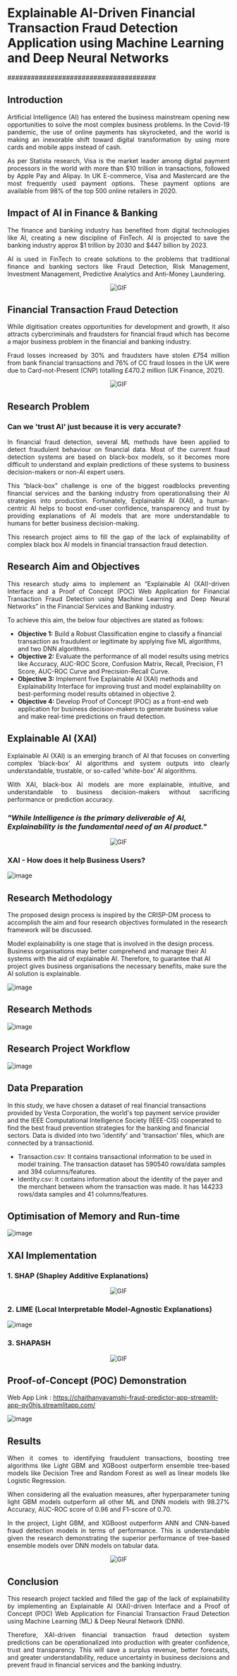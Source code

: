 # Explainable AI-Driven Financial Transaction Fraud Detection Application using Machine Learning and Deep Neural Networks
######################################
## Introduction

<p align = 'justify' > Artificial Intelligence (AI) has entered the business mainstream opening new opportunities to solve the most complex business problems. In the Covid-19 pandemic, the use of online payments has skyrocketed, and the world is making an inexorable shift toward digital transformation by using more cards and mobile apps instead of cash. </p>

<p align = 'justify' > As per Statista research, Visa is the market leader among digital payment processors in the world with more than $10 trillion in transactions, followed by Apple Pay and Alipay. In UK E-commerce, Visa and Mastercard are the most frequently used payment options. These payment options are available from 98% of the top 500 online retailers in 2020. </p>

## Impact of AI in Finance & Banking

<p align = 'justify' >The finance and banking industry has benefited from digital technologies like AI, creating a new discipline of FinTech. AI is projected to save the banking industry approx $1 trillion by 2030 and $447 billion by 2023. </p>

<p align = 'justify' >AI is used in FinTech to create solutions to the problems that traditional finance and banking sectors like Fraud Detection, Risk Management, Investment Management, Predictive Analytics and Anti-Money Laundering. </p>

<p align="center" width="100%">
<img alt="GIF" src="https://user-images.githubusercontent.com/31254745/191377492-9b827999-aba9-4dc7-8adf-fdb1b6c8fb19.png">
</p>

## Financial Transaction Fraud Detection

<p align = 'justify' >While digitisation creates opportunities for development and growth, it also attracts cybercriminals and fraudsters for financial fraud which has become a major business problem in the financial and banking industry. </p>

<p align = 'justify' >Fraud losses increased by 30% and fraudsters have stolen £754 million from bank financial transactions and 76% of CC fraud losses in the UK were due to Card-not-Present (CNP) totalling £470.2 million (UK Finance, 2021).</p>
<p align="center" width="100%">
<img alt="GIF" src="https://user-images.githubusercontent.com/31254745/191378636-97f1fe09-018e-4be3-a025-4a2330ded381.png">
</p>

## Research Problem

### Can we 'trust AI' just because it is very accurate?

<p align = 'justify' > In financial fraud detection, several ML methods have been applied to detect fraudulent behaviour on financial data. Most of the current fraud detection systems are based on black-box models, so it becomes more difficult to understand and explain predictions of these systems to business decision-makers or non-AI expert users.</p>

<p align = 'justify' > This “black-box” challenge is one of the biggest roadblocks preventing financial services and the banking industry from operationalising their AI strategies into production. Fortunately, Explainable AI (XAI), a human-centric AI helps to boost end-user confidence, transparency and trust by providing explanations of AI models that are more understandable to humans for better business decision-making.</p>

<p align = 'justify' >This research project aims to fill the gap of the lack of explainability of complex black box AI models in financial transaction fraud detection.</p> 

## Research Aim and Objectives

<p align = 'justify' >This research study aims to implement an “Explainable AI (XAI)-driven Interface and a Proof of Concept (POC) Web Application for Financial Transaction Fraud Detection using Machine Learning and Deep Neural Networks” in the Financial Services and Banking industry. </p>

To achieve this aim, the below four objectives are stated as follows:

- **Objective 1:** Build a Robust Classification engine to classify a financial transaction as fraudulent or legitimate by applying five ML algorithms, and two DNN algorithms.
- **Objective 2:** Evaluate the performance of all model results using metrics like Accuracy, AUC-ROC Score, Confusion Matrix, Recall, Precision, F1 Score, AUC-ROC Curve and Precision-Recall Curve.
- **Objective 3:** Implement five Explainable AI (XAI) methods and Explainability Interface for improving trust and model explainability on best-performing model results obtained in objective 2.
- **Objective 4:** Develop Proof of Concept (POC) as a front-end web application for business decision-makers to generate business value and make real-time predictions on fraud detection.

## Explainable AI (XAI)

<p align = 'justify' > Explainable AI (XAI) is an emerging branch of AI that focuses on converting complex 'black-box' AI algorithms and system outputs into clearly understandable, trustable, or so-called 'white-box' AI algorithms.</p>

<p align = 'justify' >With XAI, black-box AI models are more explainable, intuitive, and understandable to business decision-makers without sacrificing performance or prediction accuracy.</p>

### *"While Intelligence is the primary deliverable of AI, Explainability is the fundamental need of an AI product."*

<p align="center" width="100%">
<img alt="GIF" src="https://user-images.githubusercontent.com/31254745/191379681-85254992-1c9a-4e3d-b944-f5d6ddb24152.png">
</p>

### XAI - How does it help Business Users?

![image](https://user-images.githubusercontent.com/31254745/191379930-2ee1c7b2-10ec-430a-afa9-90185dcfa653.png)

## Research Methodology

The proposed design process is inspired by the CRISP-DM process to accomplish the aim and four research objectives formulated in the research framework will be discussed. 

Model explainability is one stage that is involved in the design process.  Business organisations may better comprehend and manage their AI systems with the aid of explainable AI. Therefore, to guarantee that AI project gives business organisations the necessary benefits, make sure the AI solution is explainable. 

![image](https://user-images.githubusercontent.com/31254745/191380128-8a619a02-4378-44b7-9f99-ece284aca6f0.png)

## Research Methods

![image](https://user-images.githubusercontent.com/31254745/191380294-b1b94541-f855-4f1a-8c7f-beffef920300.png)

## Research Project Workflow

![image](https://user-images.githubusercontent.com/31254745/191380390-6b88bcab-93e5-4cb3-af34-86e2712f2a6a.png)

## Data Preparation

In this study, we have chosen a dataset of real financial transactions provided by Vesta Corporation, the world's top payment service provider and the IEEE Computational Intelligence Society (IEEE-CIS) cooperated to find the best fraud prevention strategies for the banking and financial sectors. Data is divided into two 'identify' and 'transaction' files, which are connected by a transactionid.

- Transaction.csv: It contains transactional information to be used in model training. The transaction dataset has 590540 rows/data samples and 394 columns/features. 
- Identity.csv: It contains information about the identity of the payer and the merchant between whom the transaction was made. It has 144233 rows/data samples and 41 columns/features.

## Optimisation of Memory and Run-time

![image](https://user-images.githubusercontent.com/31254745/191380568-4aaf7d6a-8e4c-4384-adcc-80ff5e08fe17.png)

## XAI Implementation

### 1. SHAP (Shapley Additive Explanations)

<p align="center" width="100%">
<img alt="GIF" src="https://user-images.githubusercontent.com/31254745/191380674-eada5c89-a0bc-462a-8307-07cc07974653.png">
</p>

###  2. LIME (Local Interpretable Model-Agnostic Explanations)

![image](https://user-images.githubusercontent.com/31254745/191380832-c0859780-c24a-45e0-9829-5a6518cdb8dd.png)

### 3. SHAPASH

<p align="center" width="100%">
<img alt="GIF" src="https://user-images.githubusercontent.com/31254745/191380886-e65c89d6-0e0c-4105-8b2b-daeeb2d405dd.png">
</p>


## Proof-of-Concept (POC) Demonstration

Web App Link : https://chaithanyavamshi-fraud-predictor-app-streamlit-app-qy0hjs.streamlitapp.com/

![image](https://user-images.githubusercontent.com/31254745/191382290-cee8113d-0c7d-407d-b1b0-fa7c628cf780.png)

## Results

<p align = 'justify' >When it comes to identifying fraudulent transactions, boosting tree algorithms like Light GBM and XGBoost outperform ensemble tree-based models like Decision Tree and Random Forest as well as linear models like Logistic Regression.</p>

<p align = 'justify' >When considering all the evaluation measures, after hyperparameter tuning light GBM models outperform all other ML and DNN models with 98.27% Accuracy, AUC-ROC score of 0.96 and F1-score of 0.70.</p>

<p align = 'justify' >In the project, Light GBM, and XGBoost outperform ANN and CNN-based fraud detection models in terms of performance. This is understandable given the research demonstrating the superior performance of tree-based ensemble models over DNN models on tabular data.</p>

<p align="center" width="100%">
<img alt="GIF" src="https://user-images.githubusercontent.com/31254745/191382637-26c54d01-a548-46a9-868b-051dff5ab4a7.png">
</p>

## Conclusion 

<p align = 'justify' >This research project tackled and filled the gap of the lack of explainability by implementing an Explainable AI (XAI)-driven Interface and a Proof of Concept (POC) Web Application for Financial Transaction Fraud Detection using Machine Learning (ML) & Deep Neural Network (DNN).</p>

<p align = 'justify' >Therefore, XAI-driven financial transaction fraud detection system predictions can be operationalized into production with greater confidence, trust and transparency. This will save a surplus revenue, better forecasts, and greater understandability, reduce uncertainty in business decisions and prevent fraud in financial services and the banking industry.</p>











